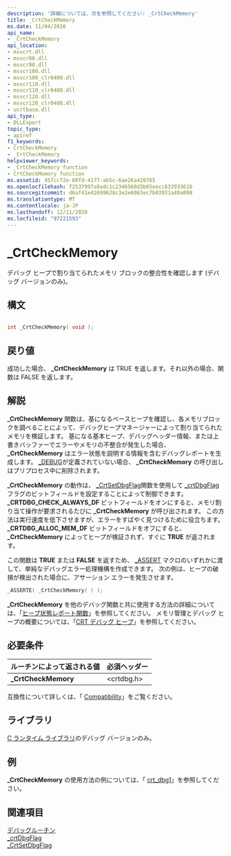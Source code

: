 ```yaml
---
description: '詳細については、次を参照してください: _CrtCheckMemory'
title: _CrtCheckMemory
ms.date: 11/04/2016
api_name:
- _CrtCheckMemory
api_location:
- msvcrt.dll
- msvcr80.dll
- msvcr90.dll
- msvcr100.dll
- msvcr100_clr0400.dll
- msvcr110.dll
- msvcr110_clr0400.dll
- msvcr120.dll
- msvcr120_clr0400.dll
- ucrtbase.dll
api_type:
- DLLExport
topic_type:
- apiref
f1_keywords:
- CrtCheckMemory
- _CrtCheckMemory
helpviewer_keywords:
- _CrtCheckMemory function
- CrtCheckMemory function
ms.assetid: 457cc72e-60fd-4177-ab5c-6ae26a420765
ms.openlocfilehash: f2537997a9adc1c2346560d3b65eecc633933616
ms.sourcegitcommit: d6af41e42699628c3e2e6063ec7b03931a49a098
ms.translationtype: MT
ms.contentlocale: ja-JP
ms.lasthandoff: 12/11/2020
ms.locfileid: "97221593"
---
```

# <a name="_crtcheckmemory"></a>_CrtCheckMemory

デバッグ ヒープで割り当てられたメモリ ブロックの整合性を確認します (デバッグ バージョンのみ)。

## <a name="syntax"></a>構文

```C

int _CrtCheckMemory( void );
```

## <a name="return-value"></a>戻り値

成功した場合、 **_CrtCheckMemory** は TRUE を返します。それ以外の場合、関数は FALSE を返します。

## <a name="remarks"></a>解説

**_CrtCheckMemory** 関数は、基になるベースヒープを確認し、各メモリブロックを調べることによって、デバッグヒープマネージャーによって割り当てられたメモリを検証します。 基になる基本ヒープ、デバッグヘッダー情報、または上書きバッファーでエラーやメモリの不整合が発生した場合、 **_CrtCheckMemory** はエラー状態を説明する情報を含むデバッグレポートを生成します。 [_DEBUG](../../c-runtime-library/debug.md)が定義されていない場合、 **_CrtCheckMemory** の呼び出しはプリプロセス中に削除されます。

**_CrtCheckMemory** の動作は、 [_CrtSetDbgFlag](crtsetdbgflag.md)関数を使用して [_crtDbgFlag](../../c-runtime-library/crtdbgflag.md)フラグのビットフィールドを設定することによって制御できます。 **_CRTDBG_CHECK_ALWAYS_DF** ビットフィールドをオンにすると、メモリ割り当て操作が要求されるたびに **_CrtCheckMemory** が呼び出されます。 この方法は実行速度を低下させますが、エラーをすばやく見つけるために役立ちます。 **_CRTDBG_ALLOC_MEM_DF** ビットフィールドをオフにすると、 **_CrtCheckMemory** によってヒープが検証されず、すぐに **TRUE** が返されます。

この関数は **TRUE** または **FALSE** を返すため、 [_ASSERT](assert-asserte-assert-expr-macros.md) マクロのいずれかに渡して、単純なデバッグエラー処理機構を作成できます。 次の例は、ヒープの破損が検出された場合に、アサーション エラーを発生させます。

```C
_ASSERTE( _CrtCheckMemory( ) );
```

**_CrtCheckMemory** を他のデバッグ関数と共に使用する方法の詳細については、「[ヒープ状態レポート関数](/visualstudio/debugger/crt-debug-heap-details)」を参照してください。 メモリ管理とデバッグ ヒープの概要については、「[CRT デバッグ ヒープ](/visualstudio/debugger/crt-debug-heap-details)」を参照してください。

## <a name="requirements"></a>必要条件

|ルーチンによって返される値|必須ヘッダー|
|-------------|---------------------|
|**_CrtCheckMemory**|\<crtdbg.h>|

互換性について詳しくは、「 [Compatibility](../../c-runtime-library/compatibility.md)」をご覧ください。

## <a name="libraries"></a>ライブラリ

[C ランタイム ライブラリ](../../c-runtime-library/crt-library-features.md)のデバッグ バージョンのみ。

## <a name="example"></a>例

**_CrtCheckMemory** の使用方法の例については、「 [crt_dbg1](https://github.com/Microsoft/VCSamples/tree/master/VC2010Samples/crt/crt_dbg1)」を参照してください。

## <a name="see-also"></a>関連項目

[デバッグルーチン](../../c-runtime-library/debug-routines.md)<br/>
[_crtDbgFlag](../../c-runtime-library/crtdbgflag.md)<br/>
[_CrtSetDbgFlag](crtsetdbgflag.md)<br/>
